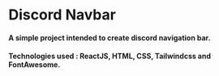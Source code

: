 # Discord Navbar

#### A simple project intended to create discord navigation bar.
#### Technologies used : ReactJS, HTML, CSS, Tailwindcss and FontAwesome.
